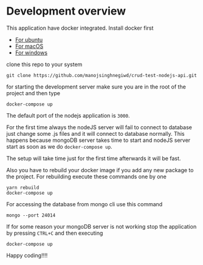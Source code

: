 Development overview
===

This application have docker integrated. Install docker first

* [For ubuntu](https://docs.docker.com/install/linux/docker-ce/ubuntu/)
* [For macOS](https://docs.docker.com/docker-for-mac/install/)
* [For windows](https://docs.docker.com/docker-for-windows/install/)

clone this repo to your system

```
git clone https://github.com/manojsinghnegiwd/crud-test-nodejs-api.git
```

for starting the development server make sure you are in the root of the project and then type


```
docker-compose up
```

The default port of the nodejs application is `3000`.

For the first time always the nodeJS server will fail to connect to database just change some .js files and it will connect to database normally. This happens because mongoDB server takes time to start and nodeJS server start as soon as we do `docker-compose up`.

The setup will take time just for the first time afterwards it will be fast.

Also you have to rebuild your docker image if you add any new package to the project. For rebuilding execute these commands one by one

```
yarn rebuild
docker-compose up
```

For accessing the database from mongo cli use this command

```
mongo --port 24014
```

If for some reason your mongoDB server is not working stop the application by pressing `CTRL+C` and then executing

```
docker-compose up
```

Happy coding!!!!
